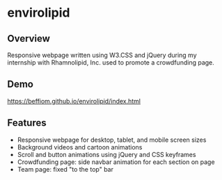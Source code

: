 # envirolipid

## Overview
Responsive webpage written using W3.CSS and jQuery during my internship with Rhamnolipid, Inc. used to promote a crowdfunding page.

## Demo
https://beffiom.github.io/envirolipid/index.html

## Features
* Responsive webpage for desktop, tablet, and mobile screen sizes
* Background videos and cartoon animations
* Scroll and button animations using jQuery and CSS keyframes
* Crowdfunding page: side navbar animation for each section on page
* Team page: fixed "to the top" bar
